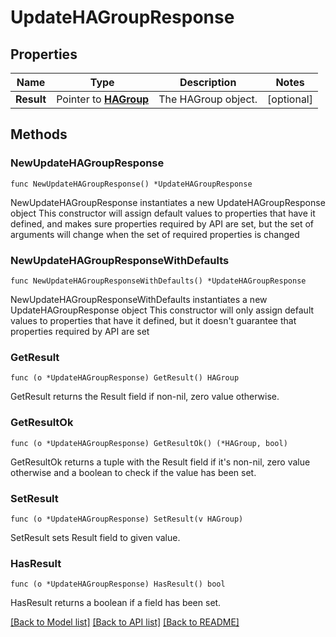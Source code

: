 # UpdateHAGroupResponse

## Properties

Name | Type | Description | Notes
------------ | ------------- | ------------- | -------------
**Result** | Pointer to [**HAGroup**](HAGroup.md) | The HAGroup object. | [optional] 

## Methods

### NewUpdateHAGroupResponse

`func NewUpdateHAGroupResponse() *UpdateHAGroupResponse`

NewUpdateHAGroupResponse instantiates a new UpdateHAGroupResponse object
This constructor will assign default values to properties that have it defined,
and makes sure properties required by API are set, but the set of arguments
will change when the set of required properties is changed

### NewUpdateHAGroupResponseWithDefaults

`func NewUpdateHAGroupResponseWithDefaults() *UpdateHAGroupResponse`

NewUpdateHAGroupResponseWithDefaults instantiates a new UpdateHAGroupResponse object
This constructor will only assign default values to properties that have it defined,
but it doesn't guarantee that properties required by API are set

### GetResult

`func (o *UpdateHAGroupResponse) GetResult() HAGroup`

GetResult returns the Result field if non-nil, zero value otherwise.

### GetResultOk

`func (o *UpdateHAGroupResponse) GetResultOk() (*HAGroup, bool)`

GetResultOk returns a tuple with the Result field if it's non-nil, zero value otherwise
and a boolean to check if the value has been set.

### SetResult

`func (o *UpdateHAGroupResponse) SetResult(v HAGroup)`

SetResult sets Result field to given value.

### HasResult

`func (o *UpdateHAGroupResponse) HasResult() bool`

HasResult returns a boolean if a field has been set.


[[Back to Model list]](../README.md#documentation-for-models) [[Back to API list]](../README.md#documentation-for-api-endpoints) [[Back to README]](../README.md)


